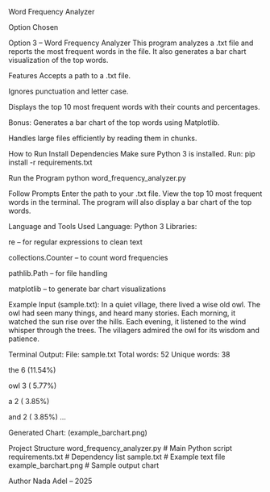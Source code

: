 Word Frequency Analyzer

Option Chosen

Option 3 – Word Frequency Analyzer
This program analyzes a .txt file and reports the most frequent words in the file. It also generates a bar chart visualization of the top words.

Features
Accepts a path to a .txt file.

Ignores punctuation and letter case.

Displays the top 10 most frequent words with their counts and percentages.

Bonus: Generates a bar chart of the top words using Matplotlib.

Handles large files efficiently by reading them in chunks.

How to Run
Install Dependencies
Make sure Python 3 is installed.
Run:
pip install -r requirements.txt

Run the Program
python word_frequency_analyzer.py

Follow Prompts
Enter the path to your .txt file.
View the top 10 most frequent words in the terminal.
The program will also display a bar chart of the top words.

Language and Tools Used
Language: Python 3
Libraries:

re – for regular expressions to clean text

collections.Counter – to count word frequencies

pathlib.Path – for file handling

matplotlib – to generate bar chart visualizations

Example
Input (sample.txt):
In a quiet village, there lived a wise old owl.
The owl had seen many things, and heard many stories.
Each morning, it watched the sun rise over the hills.
Each evening, it listened to the wind whisper through the trees.
The villagers admired the owl for its wisdom and patience.

Terminal Output:
File: sample.txt
Total words: 52
Unique words: 38

the 6 (11.54%)

owl 3 ( 5.77%)

a 2 ( 3.85%)

and 2 ( 3.85%)
...

Generated Chart:
(example_barchart.png)

Project Structure
word_frequency_analyzer.py # Main Python script
requirements.txt # Dependency list
sample.txt # Example text file
example_barchart.png # Sample output chart

Author
Nada Adel – 2025
